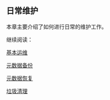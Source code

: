 ## 日常维护

本章主要介绍了如何进行日常的维护工作。

继续阅读：

[基本运维](operation/basic_ops.cn.md)

[元数据备份](operation/metadata_backup.cn.md)

[元数据恢复](operation/metadata_restore.cn.md)

[垃圾清理](operation/storage_cleanup.cn.md)